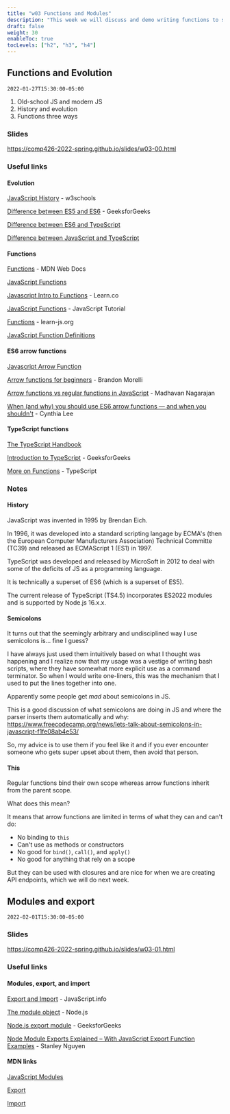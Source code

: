 ```yaml
---
title: "w03 Functions and Modules"
description: "This week we will discuss and demo writing functions to simplify repeated or recurring rasks. We will also discuss creating modules to contain multiple functions and operate as packages that we can port from project to project."
draft: false
weight: 30
enableToc: true
tocLevels: ["h2", "h3", "h4"]
---
```


## Functions and Evolution

`2022-01-27T15:30:00-05:00`

1. Old-school JS and modern JS
2. History and evolution
3. Functions three ways

### Slides

https://comp426-2022-spring.github.io/slides/w03-00.html

### Useful links

#### Evolution

[JavaScript History](https://www.w3schools.com/js/js_history.asp) - w3schools

[Difference between ES5 and ES6](https://www.geeksforgeeks.org/difference-between-es5-and-es6/) - GeeksforGeeks

[Difference between ES6 and TypeScript](https://www.geeksforgeeks.org/difference-between-es5-and-es6/)

[Difference between JavaScript and TypeScript](https://www.geeksforgeeks.org/difference-between-typescript-and-javascript/)

#### Functions

[Functions](https://developer.mozilla.org/en-US/docs/Web/JavaScript/Guide/Functions) - MDN Web Docs

[JavaScript Functions](https://www.w3schools.com/js/js_functions.asp)

[Javascript Intro to Functions](https://learn.co/lessons/javascript-intro-to-functions) - Learn.co

[JavaScript Functions](https://www.javascripttutorial.net/javascript-function/) - JavaScript Tutorial

[Functions](https://www.learn-js.org/en/Functions) - learn-js.org

[JavaScript Function Definitions](https://www.w3schools.com/js/js_function_definition.asp)

#### ES6 arrow functions

[Javascript Arrow Function](https://www.w3schools.com/js/js_arrow_function.asp)

[Arrow functions for beginners](https://codeburst.io/javascript-arrow-functions-for-beginners-926947fc0cdc) - Brandon Morelli

[Arrow functions vs regular functions in JavaScript](https://levelup.gitconnected.com/arrow-function-vs-regular-function-in-javascript-b6337fb87032) - Madhavan Nagarajan

[When (and why) you should use ES6 arrow functions &mdash; and when you shouldn't](https://www.freecodecamp.org/news/when-and-why-you-should-use-es6-arrow-functions-and-when-you-shouldnt-3d851d7f0b26/) - Cynthia Lee

#### TypeScript functions

[The TypeScript Handbook](https://www.typescriptlang.org/docs/handbook/intro.html)

[Introduction to TypeScript](https://www.geeksforgeeks.org/introduction-to-typescript/?ref=gcse) - GeeksforGeeks

[More on Functions](https://www.typescriptlang.org/docs/handbook/2/functions.html) - TypeScript

### Notes

#### History

JavaScript was invented in 1995 by Brendan Eich.

In 1996, it was developed into a standard scripting langage by ECMA's (then the European Computer Manufacturers Association) Technical Committe (TC39) and released as ECMAScript 1 (ES1) in 1997.

TypeScript was developed and released by MicroSoft in 2012 to deal with some of the deficits of JS as a programming language.

It is technically a superset of ES6 (which is a superset of ES5). 

The current release of TypeScript (TS4.5) incorporates ES2022 modules and is supported by Node.js 16.x.x.

#### Semicolons

It turns out that the seemingly arbitrary and undisciplined way I use semicolons is... fine I guess?

I have always just used them intuitively based on what I thought was happening and I realize now that my usage was a vestige of writing bash scripts, where they have somewhat more explicit use as a command terminator. 
So when I would write one-liners, this was the mechanism that I used to put the lines together into one. 

Apparently some people get *mad* about semicolons in JS. 

This is a good discussion of what semicolons are doing in JS and where the parser inserts them automatically and why: https://www.freecodecamp.org/news/lets-talk-about-semicolons-in-javascript-f1fe08ab4e53/

So, my advice is to use them if you feel like it and if you ever encounter someone who gets super upset about them, then avoid that person.

#### This

Regular functions bind their own scope whereas arrow functions inherit from the parent scope. 

What does this mean?

It means that arrow functions are limited in terms of what they can and can't do:

- No binding to `this`
- Can't use as methods or constructors
- No good for `bind()`, `call()`, and `apply()`
- No good for anything that rely on a scope

But they can be used with closures and are nice for when we are creating API endpoints, which we will do next week. 

## Modules and export

`2022-02-01T15:30:00-05:00`

### Slides

https://comp426-2022-spring.github.io/slides/w03-01.html

### Useful links

#### Modules, export, and import

[Export and Import](https://javascript.info/import-export) - JavaScript.info

[The module object](https://nodejs.org/api/modules.html#the-module-object) - Node.js

[Node.js export module](https://www.geeksforgeeks.org/node-js-export-module/) - GeeksforGeeks

[Node Module Exports Explained – With JavaScript Export Function Examples](https://www.freecodecamp.org/news/node-module-exports-explained-with-javascript-export-function-examples/) - Stanley Nguyen

#### MDN links

[JavaScript Modules](https://developer.mozilla.org/en-US/docs/Web/JavaScript/Guide/Modules)

[Export](https://developer.mozilla.org/en-US/docs/Web/JavaScript/Reference/Statements/export)

[Import](https://developer.mozilla.org/en-US/docs/Web/JavaScript/Reference/Statements/import)
